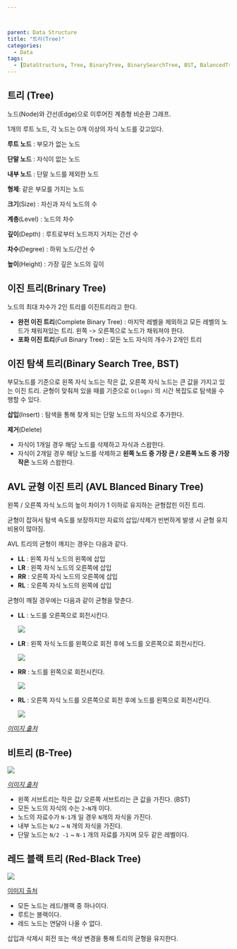 ```yaml
---



parent: Data Structure
title: "트리(Tree)"
categories:
  - Data
tags:
  - [DataStructure, Tree, BinaryTree, BinarySearchTree, BST, BalancedTree, AVL, AVLTree, BTree]
---
```




##  트리 (Tree)

노드(Node)와 간선(Edge)으로 이루어진 계층형 비순환 그래프.

1개의 루트 노드, 각 노드는 0개 이상의 자식 노드를 갖고있다.



**루트 노드** : 부모가 없는 노드

**단말 노드** : 자식이 없는 노드

**내부 노드** : 단말 노드를 제외한 노드

**형제**: 같은 부모를 가지는 노드

**크기**(Size) : 자신과 자식 노드의 수

**계층**(Level) : 노드의 차수

**깊이**(Depth) : 루트로부터 노드까지 거치는 간선 수

**차수**(Degree) : 하위 노드/간선 수

**높이**(Height) : 가장 깊은 노드의 깊이



## 이진 트리(Brinary Tree)

노드의 최대 차수가 2인 트리를 이진트리라고 한다.

- **완전 이진 트리**(Complete Binary Tree) : 마지막 레벨을 제외하고 모든 레벨의 노드가 채워져있는 트리. 왼쪽 -> 오른쪽으로 노드가 채워져야 한다.
- **포화 이진 트리**(Full Binary Tree) : 모든 노드 자식의 개수가 2개인 트리



## 이진 탐색 트리(Binary Search Tree, BST)

부모노드를 기준으로 왼쪽 자식 노드는 작은 값, 오른쪽 자식 노드는 큰 값을 가지고 있는 이진 트리. 균형이 맞춰져 있을 때를 기준으로 `O(logn)` 의 시간 복잡도로 탐색을 수행할 수 있다.



**삽입**(Insert) :  탐색을 통해 찾게 되는 단말 노드의 자식으로 추가한다.

**제거**(Delete) 

- 자식이 1개일 경우 해당 노드를 삭제하고 자식과 스왑한다.
- 자식이 2개일 경우 해당 노드를 삭제하고 **왼쪽 노드 중 가장 큰 / 오른쪽 노드 중 가장 작은** 노드와 스왑한다.



## AVL 균형 이진 트리 (AVL Blanced Binary Tree)

왼쪽 / 오른쪽 자식 노드의 높이 차이가 1 이하로 유지하는 균형잡힌 이진 트리.

균형이 잡혀서 탐색 속도를 보장하지만 자료의 삽입/삭제가 빈번하게 발생 시 균형 유지 비용이 많아짐.

AVL 트리의 균형이 깨지는 경우는 다음과 같다.

- **LL** : 왼쪽 자식 노드의 왼쪽에 삽입
- **LR** : 왼쪽 자식 노드의 오른쪽에 삽입
- **RR** : 오른쪽 자식 노드의 오른쪽에 삽입
- **RL** : 오른쪽 자식 노드의 왼쪽에 삽입



균형이 깨질 경우에는 다음과 같이 균형을 맞춘다.

- **LL** : 노드를 오른쪽으로 회전시킨다.

  ![](https://user-images.githubusercontent.com/18680116/73058867-e0e1b300-3ed7-11ea-857d-9d505a968820.png)

- **LR** : 왼쪽 자식 노드를 왼쪽으로 회전 후에 노드를 오른쪽으로 회전시킨다.

  ![](https://user-images.githubusercontent.com/18680116/73058888-e6d79400-3ed7-11ea-95a4-8c1952937136.png)

- **RR** : 노드를 왼쪽으로 회전시킨다.

  ![](https://user-images.githubusercontent.com/18680116/73058899-ec34de80-3ed7-11ea-8e75-7f0e57447ab7.png)

- **RL** : 오른쪽 자식 노드를 오른쪽으로 회전 후에 노드를 왼쪽으로 회전시킨다.

  ![](https://user-images.githubusercontent.com/18680116/73058911-f0f99280-3ed7-11ea-91b5-1fb3430f4468.png)

*[이미지 출처](https://m.blog.naver.com/PostView.nhn?blogId=qbxlvnf11&logNo=221371740002&categoryNo=21&proxyReferer=https%3A%2F%2Fwww.google.com%2F)*



## 비트리 (B-Tree)

![](https://user-images.githubusercontent.com/18680116/73059881-07085280-3eda-11ea-9d93-c11b0176e93c.png)

*[이미지 출처](http://btechsmartclass.com/DS/U5_T3.html)*

- 왼쪽 서브트리는 작은 값/ 오른쪽 서브트리는 큰 값을 가진다. (BST)
- 모든 노드의 자식의 수는 `2~N`개 이다.
- 노드의 자료수가 `N-1`개 일 경우 `N`개의 자식을 가진다.
- 내부 노드는 `N/2` ~ `N` 개의 자식을 가진다.
- 단말 노드는 `N/2 -1` ~ `N-1` 개의 자료를 가지며 모두 같은 레벨이다.



## 레드 블랙 트리 (Red-Black Tree)

![](https://user-images.githubusercontent.com/18680116/73059952-2ef7b600-3eda-11ea-8992-cf499ed63541.png)

[이미지 출처](https://ko.wikipedia.org/wiki/레드-블랙_트리)

- 모든 노드는 레드/블랙 중 하나이다.
- 루트는 블랙이다.
- 레드 노드는 연달아 나올 수 없다.



삽입과 삭제시 회전 또는 색상 변경을 통해 트리의 균형을 유지한다.